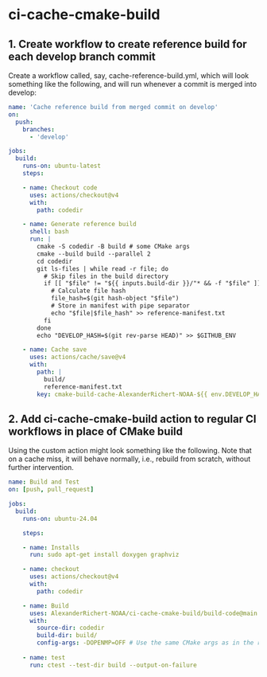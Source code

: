 # ci-cache-cmake-build

## 1. Create workflow to create reference build for each develop branch commit

Create a workflow called, say, cache-reference-build.yml, which will look
something like the following, and will run whenever a commit is merged into
develop:
```yaml
name: 'Cache reference build from merged commit on develop'
on:
  push:
    branches:
      - 'develop'

jobs:
  build:
    runs-on: ubuntu-latest
    steps:

    - name: Checkout code
      uses: actions/checkout@v4
      with:
        path: codedir

    - name: Generate reference build
      shell: bash
      run: |
        cmake -S codedir -B build # some CMake args
        cmake --build build --parallel 2
        cd codedir
        git ls-files | while read -r file; do
          # Skip files in the build directory
          if [[ "$file" != "${{ inputs.build-dir }}/"* && -f "$file" ]]; then
            # Calculate file hash
            file_hash=$(git hash-object "$file")
            # Store in manifest with pipe separator
            echo "$file|$file_hash" >> reference-manifest.txt
          fi
        done
        echo "DEVELOP_HASH=$(git rev-parse HEAD)" >> $GITHUB_ENV

    - name: Cache save
      uses: actions/cache/save@v4
      with:
        path: |
          build/
          reference-manifest.txt
        key: cmake-build-cache-AlexanderRichert-NOAA-${{ env.DEVELOP_HASH }}
```

## 2. Add ci-cache-cmake-build action to regular CI workflows in place of CMake build

Using the custom action might look something like the following. Note that on a
cache miss, it will behave normally, i.e., rebuild from scratch, without
further intervention.
```yaml
name: Build and Test
on: [push, pull_request]

jobs:
  build:
    runs-on: ubuntu-24.04

    steps:

    - name: Installs
      run: sudo apt-get install doxygen graphviz 

    - name: checkout
      uses: actions/checkout@v4
      with: 
        path: codedir

    - name: Build
      uses: AlexanderRichert-NOAA/ci-cache-cmake-build/build-code@main
      with:
        source-dir: codedir
        build-dir: build/
        config-args: -DOPENMP=OFF # Use the same CMake args as in the reference build above
    
    - name: test
      run: ctest --test-dir build --output-on-failure
```
